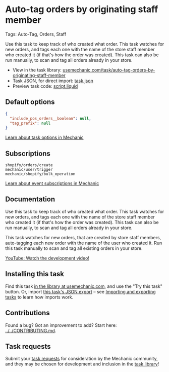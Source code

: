 # Auto-tag orders by originating staff member

Tags: Auto-Tag, Orders, Staff

Use this task to keep track of who created what order. This task watches for new orders, and tags each one with the name of the store staff member who created it (if that's how the order was created). This task can also be run manually, to scan and tag all orders already in your store.

* View in the task library: [usemechanic.com/task/auto-tag-orders-by-originating-staff-member](https://usemechanic.com/task/auto-tag-orders-by-originating-staff-member)
* Task JSON, for direct import: [task.json](../../tasks/auto-tag-orders-by-originating-staff-member.json)
* Preview task code: [script.liquid](./script.liquid)

## Default options

```json
{
  "include_pos_orders__boolean": null,
  "tag_prefix": null
}
```

[Learn about task options in Mechanic](https://docs.usemechanic.com/article/471-task-options)

## Subscriptions

```liquid
shopify/orders/create
mechanic/user/trigger
mechanic/shopify/bulk_operation
```

[Learn about event subscriptions in Mechanic](https://docs.usemechanic.com/article/408-subscriptions)

## Documentation

Use this task to keep track of who created what order. This task watches for new orders, and tags each one with the name of the store staff member who created it (if that's how the order was created). This task can also be run manually, to scan and tag all orders already in your store.

This task watches for new orders, that are created by store staff members, auto-tagging each new order with the name of the user who created it. Run this task manually to scan and tag all existing orders in your store.

[YouTube: Watch the development video!](https://youtu.be/6E-oEGeBumE)

## Installing this task

Find this task [in the library at usemechanic.com](https://usemechanic.com/task/auto-tag-orders-by-originating-staff-member), and use the "Try this task" button. Or, import [this task's JSON export](../../tasks/auto-tag-orders-by-originating-staff-member.json) – see [Importing and exporting tasks](https://docs.usemechanic.com/article/505-importing-and-exporting-tasks) to learn how imports work.

## Contributions

Found a bug? Got an improvement to add? Start here: [../../CONTRIBUTING.md](../../CONTRIBUTING.md).

## Task requests

Submit your [task requests](https://mechanic.canny.io/task-requests) for consideration by the Mechanic community, and they may be chosen for development and inclusion in the [task library](https://tasks.mechanic.dev/)!
